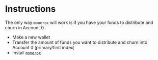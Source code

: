 # Instructions

The only way `moneroc` will work is if you have your funds to distribute and churn in Account 0.

- Make a new wallet
- Transfer the amount of funds you want to distribute and churn into Account 0 (primary/first index)
- Install [`moneroc`](https://github.com/antichainalysis/xmr-churner/blob/main/README.md#usage)
